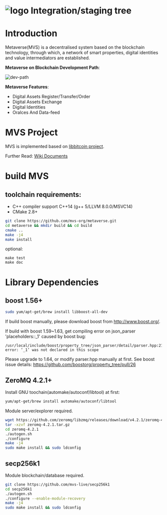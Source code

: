 ![logo](https://github.com/mvs-org/metaverse/raw/master/doc/image/logo.png)
Integration/staging tree
=========================

# Introduction
Metaverse(MVS) is a decentralised system based on the blockchain technology, through which, a network of smart properties, digital identities and value intermediators are established.

**Metaverse on Blockchain Development Path**:

![dev-path](https://github.com/mvs-org/metaverse/raw/master/doc/image/dev-path.jpg)

**Metaverse Features**:
- Digital Assets Register/Transfer/Order
- Digital Assets Exchange
- Digital Identities
- Oralces And Data-feed

# MVS Project
MVS is implemented based on [libbitcoin project](https://github.com/libbitcoin).

Further Read: [Wiki Documents](https://github.com/mvs-org/metaverse/wiki)

# build MVS
## toolchain requirements:
- C++ compiler support C++14 (g++ 5/LLVM 8.0.0/MSVC14)
- CMake 2.8+

```bash
git clone https://github.com/mvs-org/metaverse.git
cd metaverse && mkdir build && cd build
cmake ..
make -j4
make install
```
optional:
```
make test
make doc
```

# Library Dependencies
## boost 1.56+
```bash
sudo yum/apt-get/brew install libboost-all-dev
```
If build boost manually, please download boost from <http://www.boost.org/>.

If build with boost 1.59~1.63, get compiling error on json_parser 'placeholders::_1' caused by boost bug:
```
/usr/local/include/boost/property_tree/json_parser/detail/parser.hpp:217:52: error: ‘_1’ was not declared in this scope
```
Please upgrade to 1.64, or modify parser.hpp manually at first.
See boost issue details: <https://github.com/boostorg/property_tree/pull/26>

## ZeroMQ 4.2.1+
Install GNU toochain(automake/autoconf/libtool) at first:
```bash
yum/apt-get/brew install automake/autoconf/libtool
```
Module server/explorer required.
```bash
wget https://github.com/zeromq/libzmq/releases/download/v4.2.1/zeromq-4.2.1.tar.gz
tar -xzvf zeromq-4.2.1.tar.gz
cd zeromq-4.2.1
./autogen.sh
./configure
make -j4
sudo make install && sudo ldconfig
```

## secp256k1 
Module blockchain/database required.
```bash
git clone https://github.com/mvs-live/secp256k1
cd secp256k1
./autogen.sh
./configure --enable-module-recovery
make -j4
sudo make install && sudo ldconfig
```
